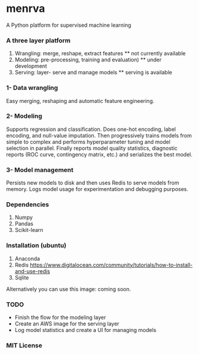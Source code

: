 # menrva
A Python platform for supervised machine learning

### A three layer platform
1. Wrangling: merge, reshape, extract features ** not currently available
2. Modeling: pre-processing, training and evaluation) ** under development
3. Serving: layer- serve and manage models ** serving is available

### 1- Data wrangling
Easy merging, reshaping and automatic feature engineering.

### 2- Modeling
Supports regression and classification. Does one-hot encoding, label encoding, and null-value imputation. Then progressively trains models from simple to complex and performs hyperparameter tuning and model selection in parallel. Finally reports model quality statistics, diagnostic reports (ROC curve, contingency matrix, etc.) and serializes the best model.

### 3- Model management
Persists new models to disk and then uses Redis to serve models from memory. Logs model usage for experimentation and debugging purposes.

### Dependencies
1. Numpy
2. Pandas
3. Scikit-learn

### Installation (ubuntu)
1. Anaconda
1. Redis https://www.digitalocean.com/community/tutorials/how-to-install-and-use-redis
2. Sqlite

Alternatively you can use this image: coming soon.

### TODO
- Finish the flow for the modeling layer
- Create an AWS image for the serving layer
- Log model statistics and create a UI for managing models

### MIT License